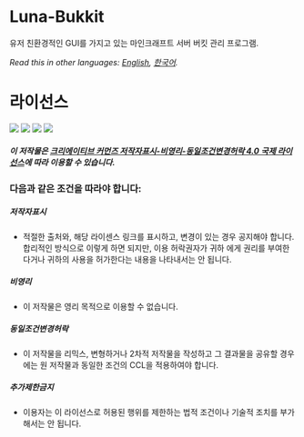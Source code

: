 # Luna-Bukkit
유저 친환경적인 GUI를 가지고 있는 마인크래프트 서버 버킷 관리 프로그램.

*Read this in other languages: [English](README.md), [한국어](README.ko.md).*

# 라이선스
<div class="license_icons">
<img src="https://creativecommons.org/images/chooser/chooser_cc.png">
<img src="https://creativecommons.org/images/chooser/chooser_by.png">
<img src="https://creativecommons.org/images/chooser/chooser_nc.png">
<img src="https://creativecommons.org/images/chooser/chooser_sa.png">
</div>

##### 이 저작물은 [크리에이티브 커먼즈 저작자표시-비영리-동일조건변경허락 4.0 국제 라이선스](http://creativecommons.org/licenses/by-nc-sa/4.0/)에 따라 이용할 수 있습니다.

### 다음과 같은 조건을 따라야 합니다:
##### 저작자표시
- 적절한 출처와, 해당 라이센스 링크를 표시하고, 변경이 있는 경우 공지해야 합니다. 합리적인 방식으로 이렇게 하면 되지만, 이용 허락권자가 귀하 에게 권리를 부여한다거나 귀하의 사용을 허가한다는 내용을 나타내서는 안 됩니다.

##### 비영리
- 이 저작물은 영리 목적으로 이용할 수 없습니다.

##### 동일조건변경허락
- 이 저작물을 리믹스, 변형하거나 2차적 저작물을 작성하고 그 결과물을 공유할 경우에는 원 저작물과 동일한 조건의 CCL을 적용하여야 합니다.

##### 추가제한금지
- 이용자는 이 라이선스로 허용된 행위를 제한하는 법적 조건이나 기술적 조치를 부가해서는 안 됩니다.
